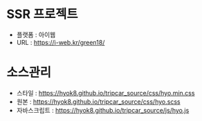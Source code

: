 # SSR 프로젝트
 - 플랫폼 : 아이웹
 - URL  :   https://i-web.kr/green18/

# 소스관리
 - 스타일 : https://hyok8.github.io/tripcar_source/css/hyo.min.css
 - 원본 : https://hyok8.github.io/tripcar_source/css/hyo.scss
 - 자바스크립트 : https://hyok8.github.io/tripcar_source/js/hyo.js